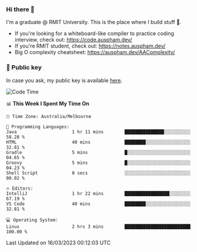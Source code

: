 ### Hi there 👋

I'm a graduate @ RMIT University. This is the place where I build stuff 👀. 

- If you're looking for a whiteboard-like compiler to practice coding interview, check out: https://code.auspham.dev/
- If you're RMIT student, check out: https://notes.auspham.dev/
- Big O complexity cheatsheet: https://auspham.dev/AAComplexity/

### 🔑 Public key

In case you ask, my public key is available [here](https://public.auspham.dev/).

<!--START_SECTION:waka-->
![Code Time](http://img.shields.io/badge/Code%20Time-950%20hrs%2014%20mins-blue)

📊 **This Week I Spent My Time On** 

```text
🕑︎ Time Zone: Australia/Melbourne

💬 Programming Languages: 
Java                     1 hr 11 mins        ███████████████░░░░░░░░░░   58.28 % 
HTML                     40 mins             ████████░░░░░░░░░░░░░░░░░   32.81 % 
Gradle                   5 mins              █░░░░░░░░░░░░░░░░░░░░░░░░   04.65 % 
Groovy                   5 mins              █░░░░░░░░░░░░░░░░░░░░░░░░   04.23 % 
Shell Script             0 secs              ░░░░░░░░░░░░░░░░░░░░░░░░░   00.02 % 

🔥 Editors: 
IntelliJ                 1 hr 22 mins        █████████████████░░░░░░░░   67.19 % 
VS Code                  40 mins             ████████░░░░░░░░░░░░░░░░░   32.81 % 

💻 Operating System: 
Linux                    2 hrs 3 mins        █████████████████████████   100.00 % 
```


 Last Updated on 16/03/2023 00:12:03 UTC
<!--END_SECTION:waka-->

<!--
**rockmanvnx6/rockmanvnx6** is a ✨ _special_ ✨ repository because its `README.md` (this file) appears on your GitHub profile.

Here are some ideas to get you started:

- 🔭 I’m currently working on ...
- 🌱 I’m currently learning ...
- 👯 I’m looking to collaborate on ...
- 🤔 I’m looking for help with ...
- 💬 Ask me about ...
- 📫 How to reach me: ...
- 😄 Pronouns: ...
- ⚡ Fun fact: ...
-->
